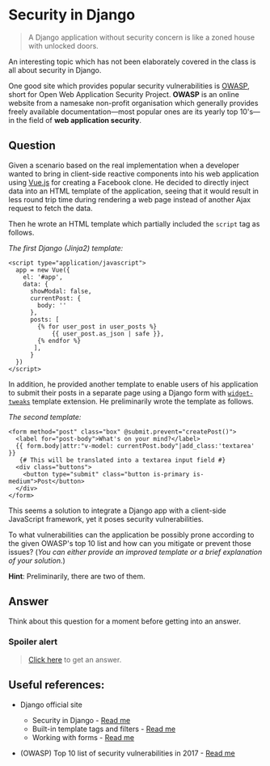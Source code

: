 # Security in Django

> A Django application without security concern is like a zoned house with unlocked doors.

An interesting topic which has not been elaborately covered in the class is all about security in Django. 

One good site which provides popular security vulnerabilities is [OWASP](https://www.owasp.org/index.php/Main_Page), short for Open Web Application Security Project. **OWASP** is an online website from a namesake non-profit organisation which generally provides freely available documentation—most popular ones are its yearly top 10's—in the field of **web application security**.

## Question

Given a scenario based on the real implementation when a developer wanted to bring in client-side reactive components into his web application using [Vue.js](https://vuejs.org/) for creating a Facebook clone. He decided to directly inject data into an HTML template of the application, seeing that it would result in less round trip time during rendering a web page instead of another Ajax request to fetch the data.

Then he wrote an HTML template which partially included the `script` tag as follows.

_The first Django (Jinja2) template:_

```jinja
<script type="application/javascript">
  app = new Vue({
    el: '#app',
    data: {
      showModal: false,
      currentPost: {
        body: ''
      },
      posts: [
        {% for user_post in user_posts %}
            {{ user_post.as_json | safe }},
        {% endfor %}
       ],
      }
  })
</script>
```

In addition, he provided another template to enable users of his application to submit their posts in a separate page using a Django form with [`widget-tweaks`](https://pypi.org/project/django-widget-tweaks/) template extension. He preliminarily wrote the template as follows.

_The second template:_

```jinja
<form method="post" class="box" @submit.prevent="createPost()">
  <label for="post-body">What's on your mind?</label>
  {{ form.body|attr:"v-model: currentPost.body"|add_class:'textarea' }}
   {# This will be translated into a textarea input field #}
  <div class="buttons">
    <button type="submit" class="button is-primary is-medium">Post</button>
  </div>
</form>
```

This seems a solution to integrate a Django app with a client-side JavaScript framework, yet it poses security vulnerabilities.

To what vulnerabilities can the application be possibly prone according to the given OWASP's top 10 list and how can you mitigate or prevent those issues? (*You can either provide an improved template or a brief explanation of your solution.*)

**Hint**: Preliminarily, there are two of them.

## Answer
Think about this question for a moment before getting into an answer.

### **Spoiler alert**
> [Click here](answer/README.md) to get an answer.

## Useful references:

- Django official site
  - Security in Django - [Read me](https://docs.djangoproject.com/en/2.2/topics/security/)
  - Built-in template tags and filters - [Read me](https://docs.djangoproject.com/en/2.2/ref/templates/builtins/)
  - Working with forms - [Read me](https://docs.djangoproject.com/en/2.2/topics/forms/)
  
- (OWASP) Top 10 list of security vulnerabilities in 2017 - [Read me](https://www.owasp.org/index.php/Top_10-2017_Top_10)

